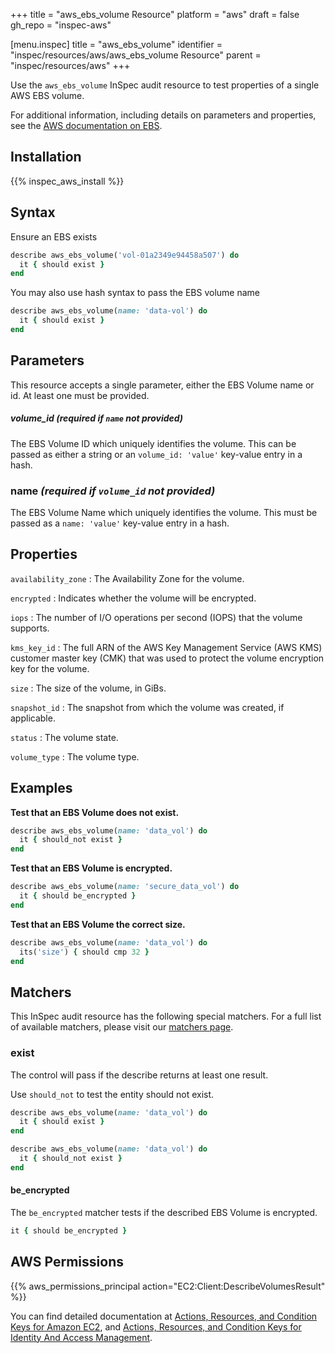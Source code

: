 +++
title = "aws_ebs_volume Resource"
platform = "aws"
draft = false
gh_repo = "inspec-aws"

[menu.inspec]
title = "aws_ebs_volume"
identifier = "inspec/resources/aws/aws_ebs_volume Resource"
parent = "inspec/resources/aws"
+++

Use the `aws_ebs_volume` InSpec audit resource to test properties of a single AWS EBS volume.

For additional information, including details on parameters and properties, see the [AWS documentation on EBS](https://docs.aws.amazon.com/AWSEC2/latest/UserGuide/AmazonEBS.html).

## Installation

{{% inspec_aws_install %}}

## Syntax

Ensure an EBS exists

```ruby
describe aws_ebs_volume('vol-01a2349e94458a507') do
  it { should exist }
end
```
You may also use hash syntax to pass the EBS volume name

```ruby
describe aws_ebs_volume(name: 'data-vol') do
  it { should exist }
end
```

## Parameters

This resource accepts a single parameter, either the EBS Volume name or id. At least one must be provided.

##### volume_id _(required if `name` not provided)_

The EBS Volume ID which uniquely identifies the volume.
This can be passed as either a string or an `volume_id: 'value'` key-value entry in a hash.

### name _(required if `volume_id` not provided)_

The EBS Volume Name which uniquely identifies the volume.
This must be passed as a `name: 'value'` key-value entry in a hash.

## Properties

`availability_zone`
: The Availability Zone for the volume.

`encrypted`
: Indicates whether the volume will be encrypted.

`iops`
: The number of I/O operations per second (IOPS) that the volume supports.

`kms_key_id`
: The full ARN of the AWS Key Management Service (AWS KMS) customer master key (CMK) that was used to protect the volume encryption key for the volume.

`size`
: The size of the volume, in GiBs.

`snapshot_id`
: The snapshot from which the volume was created, if applicable.

`status`
: The volume state.

`volume_type`
: The volume type.

## Examples


**Test that an EBS Volume does not exist.**

```ruby
describe aws_ebs_volume(name: 'data_vol') do
  it { should_not exist }
end
```

**Test that an EBS Volume is encrypted.**

```ruby
describe aws_ebs_volume(name: 'secure_data_vol') do
  it { should be_encrypted }
end
```

**Test that an EBS Volume the correct size.**

```ruby
describe aws_ebs_volume(name: 'data_vol') do
  its('size') { should cmp 32 }
end
```

## Matchers

This InSpec audit resource has the following special matchers. For a full list of available matchers, please visit our [matchers page](https://www.inspec.io/docs/reference/matchers/).

### exist

The control will pass if the describe returns at least one result.

Use `should_not` to test the entity should not exist.

```ruby
describe aws_ebs_volume(name: 'data_vol') do
  it { should exist }
end
```

```ruby
describe aws_ebs_volume(name: 'data_vol') do
  it { should_not exist }
end
```

#### be_encrypted

The `be_encrypted` matcher tests if the described EBS Volume is encrypted.

```ruby
it { should be_encrypted }
```

## AWS Permissions

{{% aws_permissions_principal action="EC2:Client:DescribeVolumesResult" %}}

You can find detailed documentation at [Actions, Resources, and Condition Keys for Amazon EC2](https://docs.aws.amazon.com/IAM/latest/UserGuide/list_amazonec2.html), and [Actions, Resources, and Condition Keys for Identity And Access Management](https://docs.aws.amazon.com/IAM/latest/UserGuide/list_identityandaccessmanagement.html).
